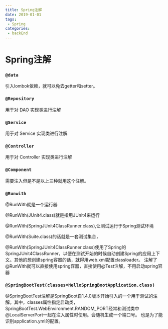 ```yaml
---
title: Spring注解  
date: 2019-01-01
tags:
 - Spring    
categories: 
 - backEnd
---
```

# Spring注解
### `@data`
引入lombok依赖，就可以免去getter和setter。

### `@Repository`
用于对 DAO 实现类进行注解

### `@Service`
用于对 Service 实现类进行注解

### `@Controller`
用于对 Controller 实现类进行注解

### `@Component`
需要注入但是不是以上三种就用这个注解。

### `@Runwith`
@RunWith就是一个运行器

@RunWith(JUnit4.class)就是指用JUnit4来运行

@RunWith(SpringJUnit4ClassRunner.class),让测试运行于Spring测试环境

@RunWith(Suite.class)的话就是一套测试集合，

@RunWith(SpringJUnit4ClassRunner.class)使用了Spring的SpringJUnit4ClassRunner，以便在测试开始的时候自动创建Spring的应用上下文。其他的想创建spring容器的话，就得用web.xml配置classloader。 注解了@RunWith就可以直接使用spring容器，直接使用@Test注解，不用启动spring容器

### `@SpringBootTest(classes=HelloSpringBootApplication.class)`
@SpringBootTest注解是SpringBoot自1.4.0版本开始引入的一个用于测试的注解。其中，classes属性指定启动类，SpringBootTest.WebEnvironment.RANDOM_PORT经常和测试类中@LocalServerPort一起在注入属性时使用。会随机生成一个端口号。
也是为了能识别application.yml的配置。



